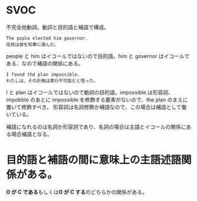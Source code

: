 SVOC
====

不完全他動詞。動詞と目的語と補語で構成。

```
The pople elected him governor.
住民は彼を知事に選んだ。
```

people と him はイコールではないので目的語。him と governor はイコールである、なので補語の関係にある。

```
I found thd plan impossible.
わたしは、その計画は実行不可能だと悟った。
```

I と plan はイコールではないので動詞の目的語。impossible は形容詞、impobble のあとに impossible を修飾する要素がないので、the plan のまえに置いて修飾すべき。
形容詞は名詞修飾か補語なので、この場合は補語として働いている。

補語になれるのは名詞か形容詞であり、名詞の場合は主語とイコールの関係にある場合補語となる。

# 目的語と補語の間に意味上の主語述語関係がある。
**O が C である**もしくは**O が C する**のどちらかの関係がある。
